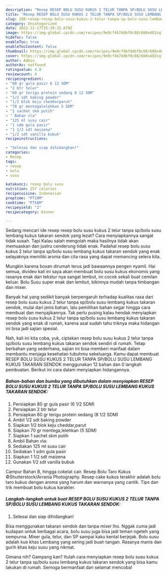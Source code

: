 ```yaml
---
description: "Resep RESEP BOLU SUSU KUKUS 2 TELUR TANPA SP/BOLU SUSU LEMBANG KUKUS TAKARAN SENDOK yang Enak , Bikin Ngiler"
title: "Resep RESEP BOLU SUSU KUKUS 2 TELUR TANPA SP/BOLU SUSU LEMBANG KUKUS TAKARAN SENDOK yang Enak , Bikin Ngiler"
slug: 288-resep-resep-bolu-susu-kukus-2-telur-tanpa-sp-bolu-susu-lembang-kukus-takaran-sendok-yang-enak-bikin-ngiler
category: Uncategorized
date: 2022-12-17T15:39:32.679Z
image: https://img-global.cpcdn.com/recipes/9e9cf4b7ddbf0c88/680x482cq70/resep-bolu-susu-kukus-2-telur-tanpa-spbolu-susu-lembang-kukus-takaran-sendok-foto-resep-utama.jpg
hideToc: false
enableToc: true
enableTocContent: false
thumbnail: https://img-global.cpcdn.com/recipes/9e9cf4b7ddbf0c88/680x482cq70/resep-bolu-susu-kukus-2-telur-tanpa-spbolu-susu-lembang-kukus-takaran-sendok-foto-resep-utama.jpg
cover: https://img-global.cpcdn.com/recipes/9e9cf4b7ddbf0c88/680x482cq70/resep-bolu-susu-kukus-2-telur-tanpa-spbolu-susu-lembang-kukus-takaran-sendok-foto-resep-utama.jpg
author: Admin
authorAv: notfound
ratingvalue: 4.8
reviewcount: 4
recipeingredient:
- "80 gr gula pasir 6 12 SDM"
- "2 btr telur"
- "60 gr terigu protein sedang 8 12 SDM"
- "1/2 sdt baking powder"
- "1/2 blok keju cheddarparut"
- "70 gr mentegalelehkan 5 SDM"
- "1 sachet skm putih"
- " Bahan vla"
- "125 ml susu cair"
- "1 sdm gula pasir"
- "1 1/2 sdt maizena"
- "1/2 sdt vanilla bubuk"
recipeinstructions:

- "Selesai dan siap dihidangkan!"
categories:
- Resep
tags:
- resep
- bolu
- susu

katakunci: resep bolu susu 
nutrition: 257 calories
recipecuisine: Indonesian
preptime: "PT10M"
cooktime: "PT58M"
recipeyield: "2"
recipecategory: Dinner

---
```



Sedang mencari ide resep resep bolu susu kukus 2 telur tanpa sp/bolu susu lembang kukus takaran sendok yang lezat? Cara menyiapkannya sangat tidak susah. Tapi Kalau salah mengolah maka hasilnya tidak akan memuaskan dan justru cenderung tidak enak. Padahal resep bolu susu kukus 2 telur tanpa sp/bolu susu lembang kukus takaran sendok yang enak selayaknya memiliki aroma dan cita rasa yang dapat memancing selera kita.


Mungkin karena bosan dirumah terus jadi bawaannya pengen nyamil. Hai semua, divideo kali ini saya akan membuat bolu susu kukus ekonomis yang rasanya enak dan tekstur nya sangat lembut, ini cocok sekali buat cemilan keluar. Bolu Susu super enak dan lembut, bikinnya mudah tanpa timbangan dan mixer.

Banyak hal yang sedikit banyak berpengaruh terhadap kualitas rasa dari resep bolu susu kukus 2 telur tanpa sp/bolu susu lembang kukus takaran sendok, mulai dari jenis bahan, lalu pemilihan bahan segar hingga cara membuat dan menyajikannya. Tak perlu pusing kalau hendak menyiapkan resep bolu susu kukus 2 telur tanpa sp/bolu susu lembang kukus takaran sendok yang enak di rumah, karena asal sudah tahu triknya maka hidangan ini bisa jadi sajian spesial.


Nah, kali ini kita coba, yuk, ciptakan resep bolu susu kukus 2 telur tanpa sp/bolu susu lembang kukus takaran sendok sendiri di rumah. Tetap berbahan yang sederhana, sajian ini bisa memberi manfaat dalam membantu menjaga kesehatan tubuhmu sekeluarga. Kamu dapat membuat RESEP BOLU SUSU KUKUS 2 TELUR TANPA SP/BOLU SUSU LEMBANG KUKUS TAKARAN SENDOK menggunakan 12 bahan dan 0 langkah pembuatan. Berikut ini cara dalam menyiapkan hidangannya.

<!--inarticleads1-->

##### Bahan-bahan dan bumbu yang dibutuhkan dalam menyiapkan RESEP BOLU SUSU KUKUS 2 TELUR TANPA SP/BOLU SUSU LEMBANG KUKUS TAKARAN SENDOK:

1. Persiapkan 80 gr gula pasir (6 1/2 SDM)
1. Persiapkan 2 btr telur
1. Persiapkan 60 gr terigu protein sedang (8 1/2 SDM)
1. Ambil 1/2 sdt baking powder
1. Siapkan 1/2 blok keju cheddar,parut
1. Siapkan 70 gr mentega,lelehkan (5 SDM)
1. Siapkan 1 sachet skm putih
1. Ambil  Bahan vla:
1. Sediakan 125 ml susu cair
1. Sediakan 1 sdm gula pasir
1. Siapkan 1 1/2 sdt maizena
1. Gunakan 1/2 sdt vanilla bubuk


Campur Bahan B, hingga cokelat cair. Resep Bolu Taro Kukus ©Shutterstock/Arrania Photography. Resep cake kukus terakhir adalah bolu taro kukus dengan aroma yang harum dan warnanya yang cantik. Tips dan trik membuat bolu kukus karakter. 

<!--inarticleads2-->

##### Langkah-langkah untuk buat RESEP BOLU SUSU KUKUS 2 TELUR TANPA SP/BOLU SUSU LEMBANG KUKUS TAKARAN SENDOK:


1. Selesai dan siap dihidangkan!

Bisa menggunakan takaran sendok dan tanpa mixer lho. Nggak cuma jadi kudapan untuk berbagai acara, bolu susu juga bisa jadi teman ngeteh yang sempurna. Mixer gula, telur, dan SP sampai kaku kental berjejak. Bolu susu adalah kue khas Lembang yang sering jadi buah tangan. Rasanya manis dan gurih khas keju susu yang nikmat. 

Gimana nih? Gampang kan? Itulah cara menyiapkan resep bolu susu kukus 2 telur tanpa sp/bolu susu lembang kukus takaran sendok yang bisa kamu lakukan di rumah. Semoga bermanfaat dan selamat mencoba!
